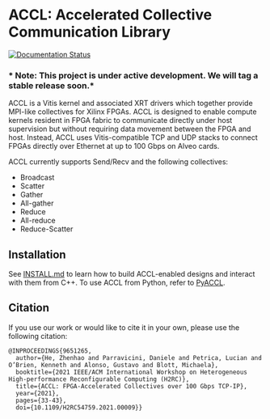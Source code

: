 # ACCL: Accelerated Collective Communication Library

[![Documentation Status](https://readthedocs.org/projects/accl/badge/?version=latest)](https://accl.readthedocs.io/en/latest/?badge=latest)
### * Note: This project is under active development. We will tag a stable release soon.*

ACCL is a Vitis kernel and associated XRT drivers which together provide MPI-like collectives for Xilinx FPGAs. ACCL is designed to enable compute kernels resident in FPGA fabric to communicate directly under host supervision but without requiring data movement between the FPGA and host. Instead, ACCL uses Vitis-compatible TCP and UDP stacks to connect FPGAs directly over Ethernet at up to 100 Gbps on Alveo cards.

ACCL currently supports Send/Recv and the following collectives:
* Broadcast
* Scatter
* Gather
* All-gather
* Reduce
* All-reduce
* Reduce-Scatter

## Installation
See [INSTALL.md](INSTALL.md) to learn how to build ACCL-enabled designs and interact with them from C++.
To use ACCL from Python, refer to [PyACCL](https://github.com/Xilinx/pyaccl).

## Citation
If you use our work or would like to cite it in your own, please use the following citation:

```
@INPROCEEDINGS{9651265,
  author={He, Zhenhao and Parravicini, Daniele and Petrica, Lucian and O’Brien, Kenneth and Alonso, Gustavo and Blott, Michaela},
  booktitle={2021 IEEE/ACM International Workshop on Heterogeneous High-performance Reconfigurable Computing (H2RC)},
  title={ACCL: FPGA-Accelerated Collectives over 100 Gbps TCP-IP},
  year={2021},
  pages={33-43},
  doi={10.1109/H2RC54759.2021.00009}}
```
